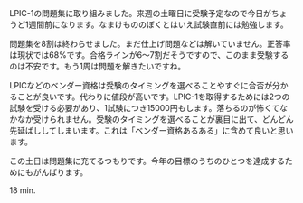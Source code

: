 LPIC-1の問題集に取り組みました。来週の土曜日に受験予定なので今日がちょうど1週間前になります。なまけもののぼくとはいえ試験直前には勉強します。

問題集を8割は終わらせました。まだ仕上げ問題などは解いていません。正答率は現状では68%です。合格ラインが6～7割だそうですので、このまま受験するのは不安です。もう1周は問題を解きたいですね。

LPICなどのベンダー資格は受験のタイミングを選べることやすぐに合否が分かることが良いです。代わりに値段が高いです。LPIC-1を取得するためには2つの試験を受ける必要があり、1試験につき15000円もします。落ちるのが怖くてなかなか受けられません。受験のタイミングを選べることが裏目に出て、どんどん先延ばししてしまいます。これは「ベンダー資格あるある」に含めて良いと思います。

この土日は問題集に充てるつもりです。今年の目標のうちのひとつを達成するためにもがんばります。

18 min.
